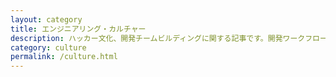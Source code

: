 ```yaml
---
layout: category
title: エンジニアリング・カルチャー
description: ハッカー文化、開発チームビルディングに関する記事です。開発ワークフローやコードレビューのコミュニケーションなどをまとめました。
category: culture
permalink: /culture.html
---
```

